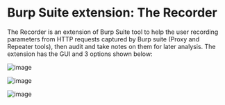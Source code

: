 # Burp Suite extension: The Recorder
The Recorder is an extension of Burp Suite tool to help the user recording parameters from HTTP requests captured by Burp suite (Proxy and Repeater tools), then audit and take notes on them for later analysis.
The extension has the GUI and 3 options shown below:

![image](https://github.com/daemon104/Burpsuite-The_Recorder/assets/88297957/c6eeba67-5ece-441b-9dc5-d2368b717bc9)

![image](https://github.com/daemon104/Burpsuite-The_Recorder/assets/88297957/b6e93ef2-045d-48f5-aee4-e628ab4adedd)

![image](https://github.com/daemon104/Burpsuite-The_Recorder/assets/88297957/6f01d356-6c7a-402a-9c50-18425905c147)
